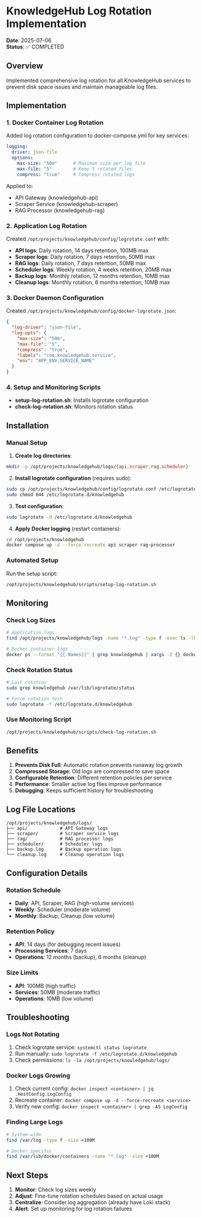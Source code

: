 # KnowledgeHub Log Rotation Implementation

**Date**: 2025-07-06  
**Status**: ✅ COMPLETED

## Overview

Implemented comprehensive log rotation for all KnowledgeHub services to prevent disk space issues and maintain manageable log files.

## Implementation

### 1. Docker Container Log Rotation

Added log rotation configuration to docker-compose.yml for key services:

```yaml
logging:
  driver: json-file
  options:
    max-size: "50m"      # Maximum size per log file
    max-file: "5"        # Keep 5 rotated files
    compress: "true"     # Compress rotated logs
```

Applied to:
- API Gateway (knowledgehub-api)
- Scraper Service (knowledgehub-scraper)
- RAG Processor (knowledgehub-rag)

### 2. Application Log Rotation

Created `/opt/projects/knowledgehub/config/logrotate.conf` with:

- **API logs**: Daily rotation, 14 days retention, 100MB max
- **Scraper logs**: Daily rotation, 7 days retention, 50MB max
- **RAG logs**: Daily rotation, 7 days retention, 50MB max
- **Scheduler logs**: Weekly rotation, 4 weeks retention, 20MB max
- **Backup logs**: Monthly rotation, 12 months retention, 10MB max
- **Cleanup logs**: Monthly rotation, 6 months retention, 10MB max

### 3. Docker Daemon Configuration

Created `/opt/projects/knowledgehub/config/docker-logrotate.json`:

```json
{
  "log-driver": "json-file",
  "log-opts": {
    "max-size": "50m",
    "max-file": "5",
    "compress": "true",
    "labels": "com.knowledgehub.service",
    "env": "APP_ENV,SERVICE_NAME"
  }
}
```

### 4. Setup and Monitoring Scripts

- **setup-log-rotation.sh**: Installs logrotate configuration
- **check-log-rotation.sh**: Monitors rotation status

## Installation

### Manual Setup

1. **Create log directories**:
```bash
mkdir -p /opt/projects/knowledgehub/logs/{api,scraper,rag,scheduler}
```

2. **Install logrotate configuration** (requires sudo):
```bash
sudo cp /opt/projects/knowledgehub/config/logrotate.conf /etc/logrotate.d/knowledgehub
sudo chmod 644 /etc/logrotate.d/knowledgehub
```

3. **Test configuration**:
```bash
sudo logrotate -d /etc/logrotate.d/knowledgehub
```

4. **Apply Docker logging** (restart containers):
```bash
cd /opt/projects/knowledgehub
docker compose up -d --force-recreate api scraper rag-processor
```

### Automated Setup

Run the setup script:
```bash
/opt/projects/knowledgehub/scripts/setup-log-rotation.sh
```

## Monitoring

### Check Log Sizes
```bash
# Application logs
find /opt/projects/knowledgehub/logs -name "*.log" -type f -exec ls -lh {} \;

# Docker container logs
docker ps --format "{{.Names}}" | grep knowledgehub | xargs -I {} docker inspect {} | jq -r '.[0].Name + ": " + .HostConfig.LogConfig.Type'
```

### Check Rotation Status
```bash
# Last rotation
sudo grep knowledgehub /var/lib/logrotate/status

# Force rotation test
sudo logrotate -f /etc/logrotate.d/knowledgehub
```

### Use Monitoring Script
```bash
/opt/projects/knowledgehub/scripts/check-log-rotation.sh
```

## Benefits

1. **Prevents Disk Full**: Automatic rotation prevents runaway log growth
2. **Compressed Storage**: Old logs are compressed to save space
3. **Configurable Retention**: Different retention policies per service
4. **Performance**: Smaller active log files improve performance
5. **Debugging**: Keeps sufficient history for troubleshooting

## Log File Locations

```
/opt/projects/knowledgehub/logs/
├── api/            # API Gateway logs
├── scraper/        # Scraper service logs
├── rag/            # RAG processor logs
├── scheduler/      # Scheduler logs
├── backup.log      # Backup operation logs
└── cleanup.log     # Cleanup operation logs
```

## Configuration Details

### Rotation Schedule
- **Daily**: API, Scraper, RAG (high-volume services)
- **Weekly**: Scheduler (moderate volume)
- **Monthly**: Backup, Cleanup (low volume)

### Retention Policy
- **API**: 14 days (for debugging recent issues)
- **Processing Services**: 7 days
- **Operations**: 12 months (backup), 6 months (cleanup)

### Size Limits
- **API**: 100MB (high traffic)
- **Services**: 50MB (moderate traffic)
- **Operations**: 10MB (low volume)

## Troubleshooting

### Logs Not Rotating
1. Check logrotate service: `systemctl status logrotate`
2. Run manually: `sudo logrotate -f /etc/logrotate.d/knowledgehub`
3. Check permissions: `ls -la /opt/projects/knowledgehub/logs/`

### Docker Logs Growing
1. Check current config: `docker inspect <container> | jq .HostConfig.LogConfig`
2. Recreate container: `docker compose up -d --force-recreate <service>`
3. Verify new config: `docker inspect <container> | grep -A5 LogConfig`

### Finding Large Logs
```bash
# System-wide
find /var/log -type f -size +100M

# Docker specific
find /var/lib/docker/containers -name "*.log" -size +100M
```

## Next Steps

1. **Monitor**: Check log sizes weekly
2. **Adjust**: Fine-tune rotation schedules based on actual usage
3. **Centralize**: Consider log aggregation (already have Loki stack)
4. **Alert**: Set up monitoring for log rotation failures